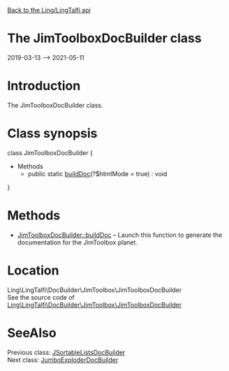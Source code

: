 [Back to the Ling/LingTalfi api](https://github.com/lingtalfi/LingTalfi/blob/master/doc/api/Ling/LingTalfi.md)



The JimToolboxDocBuilder class
================
2019-03-13 --> 2021-05-11






Introduction
============

The JimToolboxDocBuilder class.



Class synopsis
==============


class <span class="pl-k">JimToolboxDocBuilder</span>  {

- Methods
    - public static [buildDoc](https://github.com/lingtalfi/LingTalfi/blob/master/doc/api/Ling/LingTalfi/DocBuilder/JimToolbox/JimToolboxDocBuilder/buildDoc.md)(?$htmlMode = true) : void

}






Methods
==============

- [JimToolboxDocBuilder::buildDoc](https://github.com/lingtalfi/LingTalfi/blob/master/doc/api/Ling/LingTalfi/DocBuilder/JimToolbox/JimToolboxDocBuilder/buildDoc.md) &ndash; Launch this function to generate the documentation for the JimToolbox planet.





Location
=============
Ling\LingTalfi\DocBuilder\JimToolbox\JimToolboxDocBuilder<br>
See the source code of [Ling\LingTalfi\DocBuilder\JimToolbox\JimToolboxDocBuilder](https://github.com/lingtalfi/LingTalfi/blob/master/DocBuilder/JimToolbox/JimToolboxDocBuilder.php)



SeeAlso
==============
Previous class: [JSortableListsDocBuilder](https://github.com/lingtalfi/LingTalfi/blob/master/doc/api/Ling/LingTalfi/DocBuilder/JSortableLists/JSortableListsDocBuilder.md)<br>Next class: [JumboExploderDocBuilder](https://github.com/lingtalfi/LingTalfi/blob/master/doc/api/Ling/LingTalfi/DocBuilder/JumboExploder/JumboExploderDocBuilder.md)<br>
